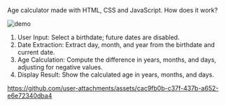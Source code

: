 Age calculator made with HTML, CSS and JavaScript. How does it work?

![demo](https://github.com/user-attachments/assets/b12c226f-f6b8-4fba-9642-d5e1f7206427)

1. User Input: Select a birthdate; future dates are disabled.
2. Date Extraction: Extract day, month, and year from the birthdate and current date.
3. Age Calculation: Compute the difference in years, months, and days, adjusting for negative values.
4. Display Result: Show the calculated age in years, months, and days.

https://github.com/user-attachments/assets/cac9fb0b-c37f-437b-a652-e6e72340dba4

